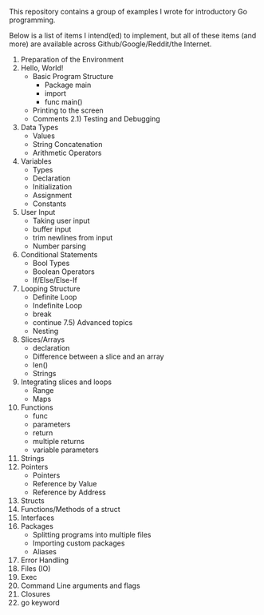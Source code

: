 This repository contains a group of examples I wrote for introductory Go programming.

Below is a list of items I intend(ed) to implement, but all of these items (and more) are available across Github/Google/Reddit/the Internet.

1. Preparation of the Environment
2. Hello, World!
    - Basic Program Structure
        - Package main
        - import
        - func main()
    - Printing to the screen
    - Comments
2.1) Testing and Debugging
3. Data Types
    - Values
    - String Concatenation
    - Arithmetic Operators
4. Variables
    - Types
    - Declaration
    - Initialization
    - Assignment
    - Constants
5. User Input
    - Taking user input
    - buffer input
    - trim newlines from input
    - Number parsing
6. Conditional Statements
    - Bool Types
    - Boolean Operators
    - If/Else/Else-If
7. Looping Structure
    - Definite Loop
    - Indefinite Loop
    - break
    - continue
7.5) Advanced topics
    - Nesting
8. Slices/Arrays
    - declaration
    - Difference between a slice and an array
    - len()
    - Strings
9. Integrating slices and loops
    - Range
    - Maps
10. Functions
    - func
    - parameters
    - return
    - multiple returns
    - variable parameters
11. Strings
12. Pointers
    - Pointers
    - Reference by Value
    - Reference by Address
13. Structs
14. Functions/Methods of a struct
15. Interfaces
16. Packages
    - Splitting programs into multiple files
    - Importing custom packages
    - Aliases
17. Error Handling
18. Files (IO)
19. Exec
20. Command Line arguments and flags
21. Closures
22. go keyword
